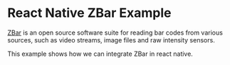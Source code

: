 # React Native ZBar Example

[ZBar](http://zbar.sourceforge.net/) is an open source software suite for reading bar codes from various sources, such as video streams, image files and raw intensity sensors.

This example shows how we can integrate ZBar in react native.